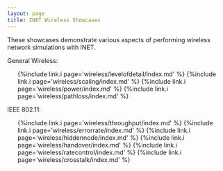 ```yaml
---
layout: page
title: INET Wireless Showcases
---
```


These showcases demonstrate various aspects of performing wireless network
simulations with INET.

General Wireless:

<ul>
  {%include link.i page='wireless/levelofdetail/index.md' %}
  {%include link.i page='wireless/scaling/index.md' %}
  {%include link.i page='wireless/power/index.md' %}
  {%include link.i page='wireless/pathloss/index.md' %}
</ul>

IEEE 802.11:

<ul>
  {%include link.i page='wireless/throughput/index.md' %}
  {%include link.i page='wireless/errorrate/index.md' %}
  {%include link.i page='wireless/hiddennode/index.md' %}
  {%include link.i page='wireless/handover/index.md' %}
  {%include link.i page='wireless/ratecontrol/index.md' %}
  {%include link.i page='wireless/crosstalk/index.md' %}
</ul>
